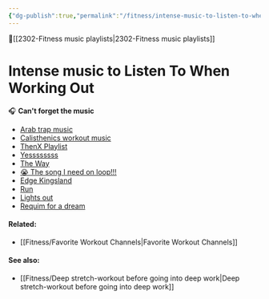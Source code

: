 ```yaml
---
{"dg-publish":true,"permalink":"/fitness/intense-music-to-listen-to-when-working-out/","dgPassFrontmatter":true,"created":"2023-06-11T15:37:15.393-07:00","updated":"2023-09-07T15:48:59.311-07:00"}
---
```


🔺[[2302-Fitness music playlists\|2302-Fitness music playlists]]
# Intense music to Listen To When Working Out

🎧 **Can't forget the music**

- [Arab trap music](https://youtu.be/ZqW_5Ka0n7g)
- [Calisthenics workout music](https://youtu.be/S0EdKMIZrlI)
- [ThenX Playlist](https://youtube.com/playlist?list=PLUlSlI86ZFSY2DoP8XYJORWI9QKaG-f3x)
- [Yessssssss](https://youtu.be/fCebJodm0lY)
- [The Way](https://youtu.be/oN2Xs-MvxLw)
- [😭 The song I need on loop!!!](https://youtu.be/S8SjwKMGswM)
- [Edge Kingsland](https://youtu.be/_JW0XTRpmKI)
- [Run](https://youtu.be/LjFg6tGCuyU)
- [Lights out](https://youtu.be/u69JnCftNuw)
- [Requim for a dream](https://youtu.be/2LhaXf3iTHo)



#### Related: 
- [[Fitness/Favorite Workout Channels\|Favorite Workout Channels]]

#### See also: 
- [[Fitness/Deep stretch-workout before going into deep work\|Deep stretch-workout before going into deep work]]
